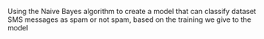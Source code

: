 Using the Naive Bayes algorithm to create a model that can classify dataset SMS messages as spam or not spam, based on the training we give to the model

